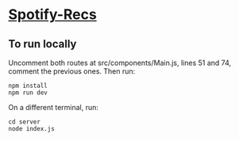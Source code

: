 # [Spotify-Recs](https://spotify-recs.herokuapp.com/)

## To run locally
Uncomment both routes at src/components/Main.js, lines 51 and 74, comment the previous ones. Then run:
```
npm install
npm run dev
```
On a different terminal, run:
```
cd server
node index.js
```
